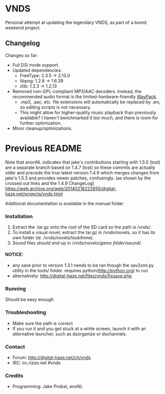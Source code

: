 # VNDS

Personal attempt at updating the legendary VNDS, as part of a bored weekend project.

## Changelog

Changes so far:

* Full DSi mode support.
* Updated dependencies:
    * FreeType: 2.3.5 -> 2.13.0
    * libpng: 1.2.8 -> 1.6.39
    * zlib: 1.2.3 -> 1.2.13
* Removed non-GPL-compliant MP3/AAC decoders. Instead, the recommended audio format is the limited-hardware-friendly [WavPack](https://www.wavpack.com/).
    * .mp3, .aac, etc. file extensions will automatically be replaced by .wv, so editing scripts is not necessary.
    * This might allow for higher-quality music playback than previously available? I haven't benchmarked it too much, and there is room for further optimization.
* Minor cleanup/optimizations.

# Previous README

Note that anonNL indicates that jake's contributions starting with 1.5.0 (lost) are a separate branch based on 1.4.7 (lost)
so these commits are actually older and precede the true latest version 1.4.9 which merges changes from jake's 1.5.3 and 
provides newer patches, confusingly. (as shown by the crossed out links and the 1.4.9 ChangeLog) https://web.archive.org/web/20140218222855/digital-haze.net/projects/vnds.html

Additional documentation is available in the manual folder

### Installation

1. Extract the .tar.gz onto the root of the SD card so the path is /vnds/.
2. To install a visual novel, extract the tar.gz in /vnds/novels, so it has its own folder (ie. /vnds/novels/tsukihime).
3. Sound files should end up in /vnds/novels/*game folder*/sound/.

#### NOTICE:

* any save prior to version 1.3.1 needs to be ran though the sav2xml.py utility in the tools/ folder. requires python(http://python.org) to run
* alternatively: http://digital-haze.net/files/vnds/fixsave.php

### Running

Should be easy enough

### Troubleshooting

* Make sure the path is correct
* If you run it and you get stuck at a white screen, launch it with an alternative launcher, such as dsorganize or dschannels.

### Contact

* Forum: http://digital-haze.net/ch/vnds
* IRC:   irc.rizon.net #vnds

### Credits

* Programming: Jake Probst, anoNL

